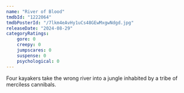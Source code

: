 ```yaml
---
name: "River of Blood"
tmdbId: "1222064"
tmdbPosterId: "/7lkm4eAvHy1uCs48GEwMxgwNdgd.jpg"
releaseDate: "2024-08-29"
categoryRatings:
    gore: 0
    creepy: 0
    jumpscares: 0
    suspense: 0
    psychological: 0
---
```

Four kayakers take the wrong river into a jungle inhabited by a tribe of merciless cannibals.
